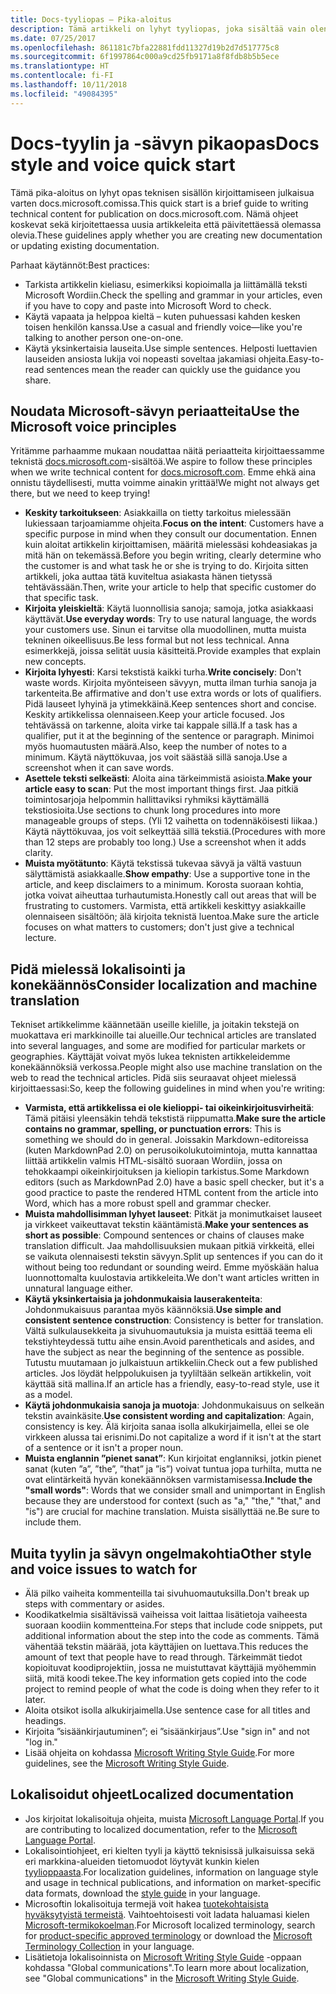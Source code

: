 ```yaml
---
title: Docs-tyyliopas – Pika-aloitus
description: Tämä artikkeli on lyhyt tyyliopas, joka sisältää vain olennaiset aiheet docs.microsoft.comin käytön aloittamiseen liittyen.
ms.date: 07/25/2017
ms.openlocfilehash: 861181c7bfa22881fdd11327d19b2d7d517775c8
ms.sourcegitcommit: 6f1997864c000a9cd25fb9171a8f8fdb8b5b5ece
ms.translationtype: HT
ms.contentlocale: fi-FI
ms.lasthandoff: 10/11/2018
ms.locfileid: "49084395"
---
```

# <a name="docs-style-and-voice-quick-start"></a><span data-ttu-id="d7ceb-103">Docs-tyylin ja -sävyn pikaopas</span><span class="sxs-lookup"><span data-stu-id="d7ceb-103">Docs style and voice quick start</span></span>

<span data-ttu-id="d7ceb-104">Tämä pika-aloitus on lyhyt opas teknisen sisällön kirjoittamiseen julkaisua varten docs.microsoft.comissa.</span><span class="sxs-lookup"><span data-stu-id="d7ceb-104">This quick start is a brief guide to writing technical content for publication on docs.microsoft.com.</span></span> <span data-ttu-id="d7ceb-105">Nämä ohjeet koskevat sekä kirjoitettaessa uusia artikkeleita että päivitettäessä olemassa olevia.</span><span class="sxs-lookup"><span data-stu-id="d7ceb-105">These guidelines apply whether you are creating new documentation or updating existing documentation.</span></span>

<span data-ttu-id="d7ceb-106">Parhaat käytännöt:</span><span class="sxs-lookup"><span data-stu-id="d7ceb-106">Best practices:</span></span>

- <span data-ttu-id="d7ceb-107">Tarkista artikkelin kieliasu, esimerkiksi kopioimalla ja liittämällä teksti Microsoft Wordiin.</span><span class="sxs-lookup"><span data-stu-id="d7ceb-107">Check the spelling and grammar in your articles, even if you have to copy and paste into Microsoft Word to check.</span></span>
- <span data-ttu-id="d7ceb-108">Käytä vapaata ja helppoa kieltä – kuten puhuessasi kahden kesken toisen henkilön kanssa.</span><span class="sxs-lookup"><span data-stu-id="d7ceb-108">Use a casual and friendly voice—like you're talking to another person one-on-one.</span></span>
- <span data-ttu-id="d7ceb-109">Käytä yksinkertaisia lauseita.</span><span class="sxs-lookup"><span data-stu-id="d7ceb-109">Use simple sentences.</span></span> <span data-ttu-id="d7ceb-110">Helposti luettavien lauseiden ansiosta lukija voi nopeasti soveltaa jakamiasi ohjeita.</span><span class="sxs-lookup"><span data-stu-id="d7ceb-110">Easy-to-read sentences mean the reader can quickly use the guidance you share.</span></span>

## <a name="use-the-microsoft-voice-principles"></a><span data-ttu-id="d7ceb-111">Noudata Microsoft-sävyn periaatteita</span><span class="sxs-lookup"><span data-stu-id="d7ceb-111">Use the Microsoft voice principles</span></span>

<span data-ttu-id="d7ceb-112">Yritämme parhaamme mukaan noudattaa näitä periaatteita kirjoittaessamme teknistä [docs.microsoft.com](https://docs.microsoft.com)-sisältöä.</span><span class="sxs-lookup"><span data-stu-id="d7ceb-112">We aspire to follow these principles when we write technical content for [docs.microsoft.com](https://docs.microsoft.com).</span></span> <span data-ttu-id="d7ceb-113">Emme ehkä aina onnistu täydellisesti, mutta voimme ainakin yrittää!</span><span class="sxs-lookup"><span data-stu-id="d7ceb-113">We might not always get there, but we need to keep trying!</span></span>

- <span data-ttu-id="d7ceb-114">**Keskity tarkoitukseen**: Asiakkailla on tietty tarkoitus mielessään lukiessaan tarjoamiamme ohjeita.</span><span class="sxs-lookup"><span data-stu-id="d7ceb-114">**Focus on the intent**: Customers have a specific purpose in mind when they consult our documentation.</span></span> <span data-ttu-id="d7ceb-115">Ennen kuin aloitat artikkelin kirjoittamisen, määritä mielessäsi kohdeasiakas ja mitä hän on tekemässä.</span><span class="sxs-lookup"><span data-stu-id="d7ceb-115">Before you begin writing, clearly determine who the customer is and what task he or she is trying to do.</span></span> <span data-ttu-id="d7ceb-116">Kirjoita sitten artikkeli, joka auttaa tätä kuviteltua asiakasta hänen tietyssä tehtävässään.</span><span class="sxs-lookup"><span data-stu-id="d7ceb-116">Then, write your article to help that specific customer do that specific task.</span></span>
- <span data-ttu-id="d7ceb-117">**Kirjoita yleiskieltä**: Käytä luonnollisia sanoja; samoja, jotka asiakkaasi käyttävät.</span><span class="sxs-lookup"><span data-stu-id="d7ceb-117">**Use everyday words**: Try to use natural language, the words your customers use.</span></span> <span data-ttu-id="d7ceb-118">Sinun ei tarvitse olla muodollinen, mutta muista tekninen oikeellisuus.</span><span class="sxs-lookup"><span data-stu-id="d7ceb-118">Be less formal but not less technical.</span></span> <span data-ttu-id="d7ceb-119">Anna esimerkkejä, joissa selität uusia käsitteitä.</span><span class="sxs-lookup"><span data-stu-id="d7ceb-119">Provide examples that explain new concepts.</span></span>
- <span data-ttu-id="d7ceb-120">**Kirjoita lyhyesti**: Karsi tekstistä kaikki turha.</span><span class="sxs-lookup"><span data-stu-id="d7ceb-120">**Write concisely**: Don't waste words.</span></span> <span data-ttu-id="d7ceb-121">Kirjoita myönteiseen sävyyn, mutta ilman turhia sanoja ja tarkenteita.</span><span class="sxs-lookup"><span data-stu-id="d7ceb-121">Be affirmative and don't use extra words or lots of qualifiers.</span></span> <span data-ttu-id="d7ceb-122">Pidä lauseet lyhyinä ja ytimekkäinä.</span><span class="sxs-lookup"><span data-stu-id="d7ceb-122">Keep sentences short and concise.</span></span> <span data-ttu-id="d7ceb-123">Keskity artikkelissa olennaiseen.</span><span class="sxs-lookup"><span data-stu-id="d7ceb-123">Keep your article focused.</span></span> <span data-ttu-id="d7ceb-124">Jos tehtävässä on tarkenne, aloita virke tai kappale sillä.</span><span class="sxs-lookup"><span data-stu-id="d7ceb-124">If a task has a qualifier, put it at the beginning of the sentence or paragraph.</span></span> <span data-ttu-id="d7ceb-125">Minimoi myös huomautusten määrä.</span><span class="sxs-lookup"><span data-stu-id="d7ceb-125">Also, keep the number of notes to a minimum.</span></span> <span data-ttu-id="d7ceb-126">Käytä näyttökuvaa, jos voit säästää sillä sanoja.</span><span class="sxs-lookup"><span data-stu-id="d7ceb-126">Use a screenshot when it can save words.</span></span>
- <span data-ttu-id="d7ceb-127">**Asettele teksti selkeästi**: Aloita aina tärkeimmistä asioista.</span><span class="sxs-lookup"><span data-stu-id="d7ceb-127">**Make your article easy to scan**: Put the most important things first.</span></span> <span data-ttu-id="d7ceb-128">Jaa pitkiä toimintosarjoja helpommin hallittaviksi ryhmiksi käyttämällä tekstiosioita.</span><span class="sxs-lookup"><span data-stu-id="d7ceb-128">Use sections to chunk long procedures into more manageable groups of steps.</span></span> <span data-ttu-id="d7ceb-129">(Yli 12 vaihetta on todennäköisesti liikaa.) Käytä näyttökuvaa, jos voit selkeyttää sillä tekstiä.</span><span class="sxs-lookup"><span data-stu-id="d7ceb-129">(Procedures with more than 12 steps are probably too long.) Use a screenshot when it adds clarity.</span></span>
- <span data-ttu-id="d7ceb-130">**Muista myötätunto**: Käytä tekstissä tukevaa sävyä ja vältä vastuun sälyttämistä asiakkaalle.</span><span class="sxs-lookup"><span data-stu-id="d7ceb-130">**Show empathy**: Use a supportive tone in the article, and keep disclaimers to a minimum.</span></span> <span data-ttu-id="d7ceb-131">Korosta suoraan kohtia, jotka voivat aiheuttaa turhautumista.</span><span class="sxs-lookup"><span data-stu-id="d7ceb-131">Honestly call out areas that will be frustrating to customers.</span></span> <span data-ttu-id="d7ceb-132">Varmista, että artikkeli keskittyy asiakkaille olennaiseen sisältöön; älä kirjoita teknistä luentoa.</span><span class="sxs-lookup"><span data-stu-id="d7ceb-132">Make sure the article focuses on what matters to customers; don't just give a technical lecture.</span></span>

## <a name="consider-localization-and-machine-translation"></a><span data-ttu-id="d7ceb-133">Pidä mielessä lokalisointi ja konekäännös</span><span class="sxs-lookup"><span data-stu-id="d7ceb-133">Consider localization and machine translation</span></span>

<span data-ttu-id="d7ceb-134">Tekniset artikkelimme käännetään useille kielille, ja joitakin tekstejä on muokattava eri markkinoille tai alueille.</span><span class="sxs-lookup"><span data-stu-id="d7ceb-134">Our technical articles are translated into several languages, and some are modified for particular markets or geographies.</span></span> <span data-ttu-id="d7ceb-135">Käyttäjät voivat myös lukea teknisten artikkeleidemme konekäännöksiä verkossa.</span><span class="sxs-lookup"><span data-stu-id="d7ceb-135">People might also use machine translation on the web to read the technical articles.</span></span> <span data-ttu-id="d7ceb-136">Pidä siis seuraavat ohjeet mielessä kirjoittaessasi:</span><span class="sxs-lookup"><span data-stu-id="d7ceb-136">So, keep the following guidelines in mind when you're writing:</span></span>

- <span data-ttu-id="d7ceb-137">**Varmista, että artikkelissa ei ole kielioppi- tai oikeinkirjoitusvirheitä**: Tämä pitäisi yleensäkin tehdä tekstistä riippumatta.</span><span class="sxs-lookup"><span data-stu-id="d7ceb-137">**Make sure the article contains no grammar, spelling, or punctuation errors**: This is something we should do in general.</span></span> <span data-ttu-id="d7ceb-138">Joissakin Markdown-editoreissa (kuten MarkdownPad 2.0) on perusoikolukutoimintoja, mutta kannattaa liittää artikkelin valmis HTML-sisältö suoraan Wordiin, jossa on tehokkaampi oikeinkirjoituksen ja kieliopin tarkistus.</span><span class="sxs-lookup"><span data-stu-id="d7ceb-138">Some Markdown editors (such as MarkdownPad 2.0) have a basic spell checker, but it's a good practice to paste the rendered HTML content from the article into Word, which has a more robust spell and grammar checker.</span></span>
- <span data-ttu-id="d7ceb-139">**Muista mahdollisimman lyhyet lauseet**: Pitkät ja monimutkaiset lauseet ja virkkeet vaikeuttavat tekstin kääntämistä.</span><span class="sxs-lookup"><span data-stu-id="d7ceb-139">**Make your sentences as short as possible**: Compound sentences or chains of clauses make translation difficult.</span></span> <span data-ttu-id="d7ceb-140">Jaa mahdollisuuksien mukaan pitkiä virkkeitä, ellei se vaikuta olennaisesti tekstin sävyyn.</span><span class="sxs-lookup"><span data-stu-id="d7ceb-140">Split up sentences if you can do it without being too redundant or sounding weird.</span></span> <span data-ttu-id="d7ceb-141">Emme myöskään halua luonnottomalta kuulostavia artikkeleita.</span><span class="sxs-lookup"><span data-stu-id="d7ceb-141">We don't want articles written in unnatural language either.</span></span>
- <span data-ttu-id="d7ceb-142">**Käytä yksinkertaisia ja johdonmukaisia lauserakenteita**: Johdonmukaisuus parantaa myös käännöksiä.</span><span class="sxs-lookup"><span data-stu-id="d7ceb-142">**Use simple and consistent sentence construction**: Consistency is better for translation.</span></span> <span data-ttu-id="d7ceb-143">Vältä sulkulausekkeita ja sivuhuomautuksia ja muista esittää teema eli tekstiyhteydessä tuttu aihe ensin.</span><span class="sxs-lookup"><span data-stu-id="d7ceb-143">Avoid parentheticals and asides, and have the subject as near the beginning of the sentence as possible.</span></span> <span data-ttu-id="d7ceb-144">Tutustu muutamaan jo julkaistuun artikkeliin.</span><span class="sxs-lookup"><span data-stu-id="d7ceb-144">Check out a few published articles.</span></span> <span data-ttu-id="d7ceb-145">Jos löydät helppolukuisen ja tyyliltään selkeän artikkelin, voit käyttää sitä mallina.</span><span class="sxs-lookup"><span data-stu-id="d7ceb-145">If an article has a friendly, easy-to-read style, use it as a model.</span></span>
- <span data-ttu-id="d7ceb-146">**Käytä johdonmukaisia sanoja ja muotoja**: Johdonmukaisuus on selkeän tekstin avainkäsite.</span><span class="sxs-lookup"><span data-stu-id="d7ceb-146">**Use consistent wording and capitalization**: Again, consistency is key.</span></span> <span data-ttu-id="d7ceb-147">Älä kirjoita sanaa isolla alkukirjaimella, ellei se ole virkkeen alussa tai erisnimi.</span><span class="sxs-lookup"><span data-stu-id="d7ceb-147">Do not capitalize a word if it isn't at the start of a sentence or it isn't a proper noun.</span></span>
- <span data-ttu-id="d7ceb-148">**Muista englannin ”pienet sanat”**: Kun kirjoitat englanniksi, jotkin pienet sanat (kuten ”a”, ”the”, ”that” ja ”is”) voivat tuntua jopa turhilta, mutta ne ovat elintärkeitä hyvän konekäännöksen varmistamisessa.</span><span class="sxs-lookup"><span data-stu-id="d7ceb-148">**Include the "small words"**: Words that we consider small and unimportant in English because they are understood for context (such as "a," "the," "that," and "is") are crucial for machine translation.</span></span> <span data-ttu-id="d7ceb-149">Muista sisällyttää ne.</span><span class="sxs-lookup"><span data-stu-id="d7ceb-149">Be sure to include them.</span></span>

## <a name="other-style-and-voice-issues-to-watch-for"></a><span data-ttu-id="d7ceb-150">Muita tyylin ja sävyn ongelmakohtia</span><span class="sxs-lookup"><span data-stu-id="d7ceb-150">Other style and voice issues to watch for</span></span>

- <span data-ttu-id="d7ceb-151">Älä pilko vaiheita kommenteilla tai sivuhuomautuksilla.</span><span class="sxs-lookup"><span data-stu-id="d7ceb-151">Don't break up steps with commentary or asides.</span></span>
- <span data-ttu-id="d7ceb-152">Koodikatkelmia sisältävissä vaiheissa voit laittaa lisätietoja vaiheesta suoraan koodiin kommentteina.</span><span class="sxs-lookup"><span data-stu-id="d7ceb-152">For steps that include code snippets, put additional information about the step into the code as comments.</span></span> <span data-ttu-id="d7ceb-153">Tämä vähentää tekstin määrää, jota käyttäjien on luettava.</span><span class="sxs-lookup"><span data-stu-id="d7ceb-153">This reduces the amount of text that people have to read through.</span></span> <span data-ttu-id="d7ceb-154">Tärkeimmät tiedot kopioituvat koodiprojektiin, jossa ne muistuttavat käyttäjiä myöhemmin siitä, mitä koodi tekee.</span><span class="sxs-lookup"><span data-stu-id="d7ceb-154">The key information gets copied into the code project to remind people of what the code is doing when they refer to it later.</span></span>
- <span data-ttu-id="d7ceb-155">Aloita otsikot isolla alkukirjaimella.</span><span class="sxs-lookup"><span data-stu-id="d7ceb-155">Use sentence case for all titles and headings.</span></span>
- <span data-ttu-id="d7ceb-156">Kirjoita ”sisäänkirjautuminen”; ei ”sisäänkirjaus”.</span><span class="sxs-lookup"><span data-stu-id="d7ceb-156">Use "sign in" and not "log in."</span></span>
- <span data-ttu-id="d7ceb-157">Lisää ohjeita on kohdassa [Microsoft Writing Style Guide](https://docs.microsoft.com/style-guide/welcome).</span><span class="sxs-lookup"><span data-stu-id="d7ceb-157">For more guidelines, see the [Microsoft Writing Style Guide](https://docs.microsoft.com/style-guide/welcome).</span></span>

## <a name="localized-documentation"></a><span data-ttu-id="d7ceb-158">Lokalisoidut ohjeet</span><span class="sxs-lookup"><span data-stu-id="d7ceb-158">Localized documentation</span></span>

- <span data-ttu-id="d7ceb-159">Jos kirjoitat lokalisoituja ohjeita, muista [Microsoft Language Portal](https://www.microsoft.com/Language/Default.aspx).</span><span class="sxs-lookup"><span data-stu-id="d7ceb-159">If you are contributing to localized documentation, refer to the [Microsoft Language Portal](https://www.microsoft.com/Language/Default.aspx).</span></span>
- <span data-ttu-id="d7ceb-160">Lokalisointiohjeet, eri kielten tyyli ja käyttö teknisissä julkaisuissa sekä eri markkina-alueiden tietomuodot löytyvät kunkin kielen [tyylioppaasta](https://www.microsoft.com/Language/StyleGuides).</span><span class="sxs-lookup"><span data-stu-id="d7ceb-160">For localization guidelines, information on language style and usage in technical publications, and information on market-specific data formats, download the [style guide](https://www.microsoft.com/Language/StyleGuides) in your language.</span></span>
- <span data-ttu-id="d7ceb-161">Microsoftin lokalisoituja termejä voit hakea [tuotekohtaisista hyväksytyistä termeistä](https://www.microsoft.com/Language/Default.aspx). Vaihtoehtoisesti voit ladata haluamasi kielen [Microsoft-termikokoelman](https://www.microsoft.com/Language/Terminology.aspx).</span><span class="sxs-lookup"><span data-stu-id="d7ceb-161">For Microsoft localized terminology, search for [product-specific approved terminology](https://www.microsoft.com/Language/Default.aspx) or download the [Microsoft Terminology Collection](https://www.microsoft.com/Language/Terminology.aspx) in your language.</span></span>
- <span data-ttu-id="d7ceb-162">Lisätietoja lokalisoinnista on [Microsoft Writing Style Guide](https://docs.microsoft.com/style-guide/global-communications) -oppaan kohdassa "Global communications".</span><span class="sxs-lookup"><span data-stu-id="d7ceb-162">To learn more about localization, see "Global communications" in the [Microsoft Writing Style Guide](https://docs.microsoft.com/style-guide/global-communications).</span></span>
